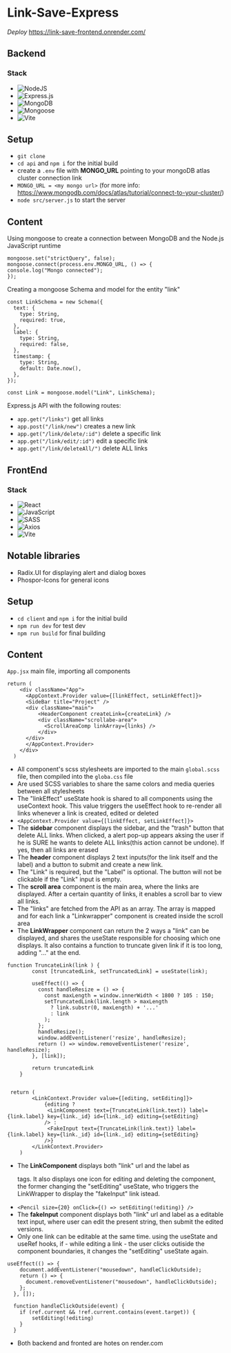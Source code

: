 # Link-Save-Express
*Deploy*
https://link-save-frontend.onrender.com/

## Backend

### Stack
- ![NodeJS](https://img.shields.io/badge/node.js-6DA55F?style=for-the-badge&logo=node.js&logoColor=white)
- ![Express.js](https://img.shields.io/badge/express.js-%23404d59.svg?style=for-the-badge&logo=express&logoColor=%2361DAFB)
- ![MongoDB](https://img.shields.io/badge/MongoDB-%234ea94b.svg?style=for-the-badge&logo=mongodb&logoColor=white)
- ![Mongoose](https://img.shields.io/badge/Mongoose-860000?style=for-the-badge&logo=mongodb&logoColor=white)
- ![Vite](https://img.shields.io/badge/vite-%23646CFF.svg?style=for-the-badge&logo=vite&logoColor=white)


## Setup
- ``git clone`` 
- ``cd api`` and ``npm i`` for the initial build
- create a  ``.env`` file with **MONGO_URL** pointing to your mongoDB atlas cluster connection link
- ``MONGO_URL = <my mongo url>`` (for more info: https://www.mongodb.com/docs/atlas/tutorial/connect-to-your-cluster/)
- ``node src/server.js`` to start the server


## Content

Using mongoose to create a connection between MongoDB and the Node.js JavaScript runtime 
```
mongoose.set("strictQuery", false);
mongoose.connect(process.env.MONGO_URL, () => {
console.log("Mongo connected");
});
```
Creating a mongoose Schema and model for the entity "link"
```
const LinkSchema = new Schema({
  text: {
    type: String,
    required: true,
  },
  label: {
    type: String,
    required: false,
  },
  timestamp: {
    type: String,
    default: Date.now(),
  },
});

const Link = mongoose.model("Link", LinkSchema);
```
Express.js API with the following routes:
- ``app.get("/links")`` get all links
- ``app.post("/link/new")`` creates a new link 
- ``app.get("/link/delete/:id")`` delete a specific link 
- ``app.get("/link/edit/:id")`` edit a specific link
- ``app.get("/link/deleteAll/")`` delete ALL links

## FrontEnd


### Stack
- ![React](https://img.shields.io/badge/react-%2320232a.svg?style=for-the-badge&logo=react&logoColor=%2361DAFB)
- ![JavaScript](https://img.shields.io/badge/javascript-%23323330.svg?style=for-the-badge&logo=javascript&logoColor=%23F7DF1E)
- ![SASS](https://img.shields.io/badge/SASS-hotpink.svg?style=for-the-badge&logo=SASS&logoColor=white)
- ![Axios](https://img.shields.io/badge/axios-864196?style=for-the-badge&logo=expo&logoColor=white)
- ![Vite](https://img.shields.io/badge/vite-%23646CFF.svg?style=for-the-badge&logo=vite&logoColor=white)

## Notable libraries
- Radix.UI for displaying alert and dialog boxes
- Phospor-Icons for general icons


## Setup
- ``cd client`` and ``npm i`` for the initial build
- ``npm run dev`` for test dev
- ``npm run build`` for final building

## Content

``App.jsx`` main file, importing all components

```
return (
    <div className="App">
      <AppContext.Provider value={[linkEffect, setLinkEffect]}>
      <SideBar title="Project" />
      <div className="main">
          <HeaderComponent createLink={createLink} />
          <div className="scrollabe-area">
            <ScrollAreaComp linkArray={links} />
          </div>
      </div>
      </AppContext.Provider>
    </div>
  )
```


- All component's scss stylesheets are imported to the main ``global.scss`` file, then compiled into the ``globa.css`` file
- Are used SCSS variables to share the same colors and media queries between all stylesheets
- The "linkEffect" useState hook is shared to all components using the useContext hook. This value triggers the useEffect hook to re-render all links whenever a link is created, edited or deleted
- `` <AppContext.Provider value={[linkEffect, setLinkEffect]}> ``
- The **sidebar** component displays the sidebar, and the "trash" button that delete ALL links. When clicked, a alert pop-up appears aksing the user if he is SURE he wants to delete ALL links(this action cannot be undone). If yes, then all links are erased
- The **header** component displays 2 text inputs(for the link itself and the label) and a button to submit and create a new link.
- The "Link" is required, but the "Label" is optional. The button will not be clickable if the "Link" input is empty.
- The **scroll area** component is the main area, where the links are displayed. After a certain quantity of links, it enables a scroll bar to view all links.
- The "links" are fetched from the API as an array. The array is mapped and for each link a "Linkwrapper" component is created inside the scroll area
- The **LinkWrapper** component can return the 2 ways a "link" can be displayed, and shares the useState responsible for choosing which one displays. It also contains a function to truncate given link if it is too long, adding "..." at the end.
```
function TruncateLink(link ) {
        const [truncatedLink, setTruncatedLink] = useState(link);
      
        useEffect(() => {
          const handleResize = () => {
            const maxLength = window.innerWidth < 1800 ? 105 : 150;
            setTruncatedLink(link.length > maxLength
              ? link.substr(0, maxLength) + '...'
              : link
            );
          };
          handleResize();
          window.addEventListener('resize', handleResize);
          return () => window.removeEventListener('resize', handleResize);
        }, [link]);

        return truncatedLink
    }


 return (
        <LinkContext.Provider value={[editing, setEditing]}>
            {editing ?
             <LinkComponent text={TruncateLink(link.text)} label={link.label} key={link._id} id={link._id} editing={setEditing}
            /> : 
             <FakeInput text={TruncateLink(link.text)} label={link.label} key={link._id} id={link._id} editing={setEditing}
            />}
        </LinkContext.Provider>
    )
```
- The **LinkComponent** displays both "link" url and the label as <p> tags. It also displays one icon for editing and deleting the component, the former changing the "setEditing" useState, who triggers the LinkWrapper to display the "fakeInput" link istead.
- ``<Pencil size={20} onClick={() => setEditing(!editing)} />``
- The **fakeInput** component displays both "link" url and label as a editable text input, where user can edit the present string, then submit the edited versions. 
- Only one link can be editable at the same time. using the useState and useRef hooks, if - while editing a link - the user clicks outiside the component boundaries, it changes the "setEditing" useState again.
```
useEffect(() => {
    document.addEventListener("mousedown", handleClickOutside);
    return () => {
      document.removeEventListener("mousedown", handleClickOutside);
    };
  }, []);

  function handleClickOutside(event) {
    if (ref.current && !ref.current.contains(event.target)) {
        setEditing(!editing)
    }
  }
```
- Both backend and fronted are hotes on render.com

  
